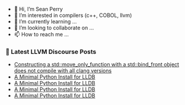 - 👋 Hi, I’m Sean Perry
- 👀 I’m interested in compilers (c++, COBOL, llvm)
- 🌱 I’m currently learning ...
- 💞️ I’m looking to collaborate on ...
- 📫 How to reach me ...

<!---
s66perry/s66perry is a ✨ special ✨ repository because its `README.md` (this file) appears on your GitHub profile.
You can click the Preview link to take a look at your changes.
--->
### 📕 Latest LLVM Discourse Posts

<!-- DISCOURSE-LLVM:START -->
- [Constructing a std::move_only_function with a std::bind_front object does not compile with all clang versions](https://discourse.llvm.org/t/constructing-a-std-move-only-function-with-a-std-bind-front-object-does-not-compile-with-all-clang-versions/88650#post_4)
- [A Minimal Python Install for LLDB](https://discourse.llvm.org/t/a-minimal-python-install-for-lldb/88658#post_12)
- [A Minimal Python Install for LLDB](https://discourse.llvm.org/t/a-minimal-python-install-for-lldb/88658#post_11)
- [A Minimal Python Install for LLDB](https://discourse.llvm.org/t/a-minimal-python-install-for-lldb/88658#post_10)
- [A Minimal Python Install for LLDB](https://discourse.llvm.org/t/a-minimal-python-install-for-lldb/88658#post_9)
<!-- DISCOURSE-LLVM:END -->
